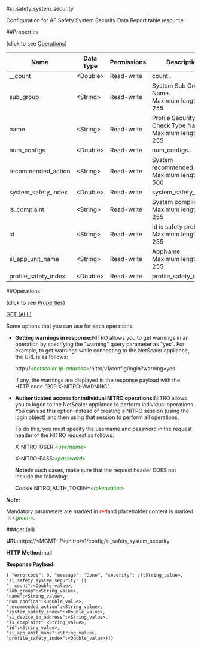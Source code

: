 #si_safety_system_security

Configuration for AF Safety System Security Data Report table resource.


##Properties 
<span>(click to see [Operations](#opera))</span>


<table><thead><tr><th>Name</th><th>Data Type</th><th>Permissions</th><th>Description</th></tr></thead><tbody><tr><td>__count</td><td>&lt;Double></td><td>Read-write</td><td>count..</td></tr><tr><td>sub_group</td><td>&lt;String></td><td>Read-write</td><td>System Sub Group Name.<br>Maximum length = 255</td></tr><tr><td>name</td><td>&lt;String></td><td>Read-write</td><td>Profile Security Check Type Name.<br>Maximum length = 255</td></tr><tr><td>num_configs</td><td>&lt;Double></td><td>Read-write</td><td>num_configs..</td></tr><tr><td>recommended_action</td><td>&lt;String></td><td>Read-write</td><td>System recommended_action.<br>Maximum length = 500</td></tr><tr><td>system_safety_index</td><td>&lt;Double></td><td>Read-write</td><td>system_safety_index..</td></tr><tr><td>is_complaint</td><td>&lt;String></td><td>Read-write</td><td>System compliant.<br>Maximum length = 255</td></tr><tr><td>id</td><td>&lt;String></td><td>Read-write</td><td>Id is safety profile.<br>Maximum length = 255</td></tr><tr><td>si_app_unit_name</td><td>&lt;String></td><td>Read-write</td><td>AppName.<br>Maximum length = 255</td></tr><tr><td>profile_safety_index</td><td>&lt;Double></td><td>Read-write</td><td>profile_safety_index..</td></tr></tbody></table>
##Operations 
<span>(click to see [Properties](#prope))</span>


[GET (ALL)](#get-)


Some options that you can use for each operations:
<ul><li><p><b>Getting warnings in response:</b>NITRO allows you to get warnings in an operation by specifying the "warning" query parameter as "yes". For example, to get warnings while connecting to the NetScaler appliance, the URL is as follows:</p><p>http://<span style="color:green;font-style:italic;">&lt;netscaler-ip-address&gt;</span>/nitro/v1/config/login?warning=yes</p><p>If any, the warnings are displayed in the response payload with the HTTP code "209 X-NITRO-WARNING".</p></li><li><p><b>Authenticated access for individual NITRO operations:</b>NITRO allows you to logon to the NetScaler appliance to perform individual operations. You can use this option instead of creating a NITRO session (using the login object) and then using that session to perform all operations,</p><p>To do this, you must specify the username and password in the request header of the NITRO request as follows:</p><p>X-NITRO-USER:<span style="color:green;font-style:italic;">&lt;username&gt;</span></p><p>X-NITRO-PASS:<span style="color:green;font-style:italic;">&lt;password&gt;</span></p><p><b>Note:</b>In such cases, make sure that the request header DOES not include the following:</p><p>Cookie:NITRO_AUTH_TOKEN=<span style="color:green;font-style:italic;">&lt;tokenvalue&gt;</span></p></li></ul>



***Note:*** 
Mandatory parameters are marked in <span style="color:#FF0000;">red</span>and placeholder content is marked in <span style="color:green;font-style:italic">&lt;green&gt;</span>.

###get (all)



<b>URL:</b>https://&lt;MGMT-IP&gt;/nitro/v1/config/si_safety_system_security
<b>HTTP Method:</b>null
<b>Response Payload: </b>```{ "errorcode": 0, "message": "Done", "severity": ;ltString_value>, "si_safety_system_security":[{"__count":<Double_value>,"sub_group":<String_value>,"name":<String_value>,"num_configs":<Double_value>,"recommended_action":<String_value>,"system_safety_index":<Double_value>,"si_device_ip_address":<String_value>,"is_complaint":<String_value>,"id":<String_value>,"si_app_unit_name":<String_value>,"profile_safety_index":<Double_value>}]}```



